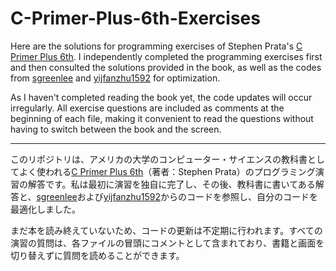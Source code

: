 # C-Primer-Plus-6th-Exercises
Here are the solutions for programming exercises of Stephen Prata's [C Primer Plus 6th](https://books.google.co.jp/books/about/C++_Primer_Plus_6th_Edition.html?id=P7HuWSWtsh0C&source=kp_book_description&redir_esc=y).
I independently completed the programming exercises first and then consulted the solutions provided in the book, as well as the codes from [sgreenlee](https://github.com/sgreenlee/C-Primer-Plus-Exercises) and [yijfanzhu1592](https://github.com/yifanzhu1592/C-Primer-Plus-Programming-Exercises-And-Answers) for optimization.

As I haven't completed reading the book yet, the code updates will occur irregularly.
All exercise questions are included as comments at the beginning of each file, making it convenient to read the questions without having to switch between the book and the screen.

--------------------------------------------------------------------------------------------------------------------
このリポジトリは、アメリカの大学のコンピューター・サイエンスの教科書としてよく使われる[C Primer Plus 6th](https://books.google.co.jp/books/about/C++_Primer_Plus_6th_Edition.html?id=P7HuWSWtsh0C&source=kp_book_description&redir_esc=y)（著者：Stephen Prata）のプログラミング演習の解答です。私は最初に演習を独自に完了し、その後、教科書に書いてある解答と、[sgreenlee](https://github.com/sgreenlee/C-Primer-Plus-Exercises)および[yijfanzhu1592](https://github.com/yifanzhu1592/C-Primer-Plus-Programming-Exercises-And-Answers)からのコードを参照し、自分のコードを最適化しました。

まだ本を読み終えていないため、コードの更新は不定期に行われます。すべての演習の質問は、各ファイルの冒頭にコメントとして含まれており、書籍と画面を切り替えずに質問を読めることができます。
